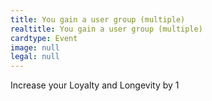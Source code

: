 ```yaml
---
title: You gain a user group (multiple)
realtitle: You gain a user group (multiple)
cardtype: Event
image: null
legal: null
---
```


Increase your Loyalty and Longevity by 1
